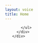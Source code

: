 ```yaml
---
layout: voice
title: Home
---
```


<div class="coverPage custom-voice-wrapper">
  <div class="container-fluid">
    <div class="row">
      <div class="col-sm-12 buffer4 buffer-bot4">
        <ul id="recordings">
          
        </ul>
      </div>
    </div>
  </div>   
</div>